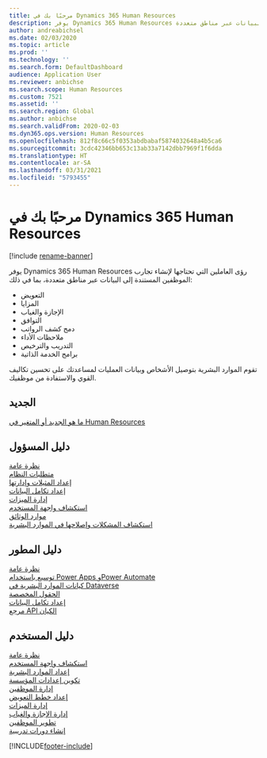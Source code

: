 ```yaml
---
title: مرحبًا بك في Dynamics 365 Human Resources
description: يوفر Dynamics 365 Human Resources رؤى العاملين التي تحتاجها لإنشاء تجارب الموظفين المستندة إلى البيانات عبر مناطق متعددة.
author: andreabichsel
ms.date: 02/03/2020
ms.topic: article
ms.prod: ''
ms.technology: ''
ms.search.form: DefaultDashboard
audience: Application User
ms.reviewer: anbichse
ms.search.scope: Human Resources
ms.custom: 7521
ms.assetid: ''
ms.search.region: Global
ms.author: anbichse
ms.search.validFrom: 2020-02-03
ms.dyn365.ops.version: Human Resources
ms.openlocfilehash: 812f8c66c5f0353abdbabaf5874032648a4b5ca6
ms.sourcegitcommit: 3cdc42346bb653c13ab33a7142dbb7969f1f6dda
ms.translationtype: HT
ms.contentlocale: ar-SA
ms.lasthandoff: 03/31/2021
ms.locfileid: "5793455"
---
```

# <a name="welcome-to-dynamics-365-human-resources"></a>مرحبًا بك في Dynamics 365 Human Resources

[!include [rename-banner](~/includes/cc-data-platform-banner.md)]

يوفر Dynamics 365 Human Resources رؤى العاملين التي تحتاجها لإنشاء تجارب الموظفين المستندة إلى البيانات عبر مناطق متعددة، بما في ذلك:

- التعويض
- المزايا
- الإجازة والغياب
- التوافق
- دمج كشف الرواتب
- ملاحظات الأداء
- التدريب والترخيص
- برامج الخدمة الذاتية

تقوم الموارد البشرية بتوصيل الأشخاص وبيانات العمليات لمساعدتك على تحسين تكاليف القوي والاستفادة من موظفيك.

## <a name="whats-new"></a>الجديد

[ما هو الجديد أو المتغير في Human Resources](hr-admin-whats-new.md)

## <a name="administrator-guide"></a>دليل المسؤول

[نظرة عامة](hr-admin-overview.md)</br>
[متطلبات النظام](hr-admin-system-requirements.md)</br>
[إعداد المثيلات وإدارتها](hr-admin-setup-provision.md)</br>
[إعداد تكامل البيانات](hr-admin-integration-choose-technology.md)</br>
[إدارة الميزات](hr-admin-manage-features.md)</br>
[استكشاف واجهة المستخدم](../fin-ops-core/fin-ops/get-started/user-interface-elements.md?toc=/dynamics365/human-resources/toc.json)</br>
[موارد الوثائق](../fin-ops-core/fin-ops/get-started/help-overview.md?toc=/dynamics365/human-resources/toc.json)</br>
[استكشاف المشكلات وإصلاحها في الموارد البشرية](hr-admin-troubleshooting-support.md)</br>

## <a name="developer-guide"></a>دليل المطور

[نظرة عامة](hr-developer-overview.md)</br>
[توسيع باستخدام Power Apps وPower Automate](hr-developer-power-apps.md)</br>
[كيانات الموارد البشرية في Dataverse](hr-developer-entities.md)</br>
[الحقول المخصصة](hr-developer-custom-fields.md)</br>
[إعداد تكامل البيانات](hr-admin-integration-choose-technology.md)</br>
[مرجع API الكيان](hr-developer-api-authentication.md)

## <a name="user-guide"></a>دليل المستخدم

[نظرة عامة](hr-hrpro-overview.md)</br>
[استكشاف واجهة المستخدم](../fin-ops-core/fin-ops/get-started/user-interface-elements.md?toc=/dynamics365/human-resources/toc.json)</br>
[إعداد الموارد البشرية](hr-setup-parameters.md)</br>
[تكوين إعدادات المؤسسة](../fin-ops-core/fin-ops/organization-administration/organization-administration-home-page.md?toc=/dynamics365/human-resources/toc.json)</br>
[إدارة الموظفين](hr-personnel-departments-jobs-positions.md)</br>
[إعداد خطط التعويض](hr-compensation-overview.md)</br>
[إدارة الميزات](hr-benefits-management-overview.md)</br>
[إدارة الإجازة والغياب](hr-leave-and-absence-overview.md)</br>
[تطوير الموظفين](hr-develop-performance-management-overview.md)</br>
[إنشاء دورات تدريبية](hr-learning-courses.md)


[!INCLUDE[footer-include](../includes/footer-banner.md)]